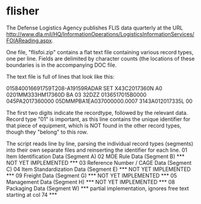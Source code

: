 # flisher

The Defense Logistics Agency publishes FLIS data quarterly at the URL http://www.dla.mil/HQ/InformationOperations/LogisticsInformationServices/FOIAReading.aspx.

One file, "flisfoi.zip" contains a flat text file containing various record types, one per line.  Fields are delimited by character counts (the locations of these boundaries is in the accompanying DOC file.

The text file is full of lines that look like this:

015840016691759T208-A19159RADAR SET          X43C2017360N A0
0201MM333HM17360D  BA
03 32DZZ  0136517015B0000
045PA2017360000
05DMMPBA1EA037000000.0007 3143A012017335L     00

The first two digits indicate the recordtype, followed by the relevant data.  Record type "01" is important, as this line contains the unique identifier for that piece of equipment, which is NOT found in the other record types, though they "belong" to this row.

The script reads line by line, parsing the individual record types (segments) into their own separate files and reinserting the identifier for each line.
01	Item Identification Data (Segment A)
02	MOE Rule Data (Segment B) *** NOT YET IMPLEMENTED ***
03	Reference Number / CAGE Data (Segment C)
04	Item Standardization Data (Segment E) *** NOT YET IMPLEMENTED ***
09	Freight Data (Segment G) *** NOT YET IMPLEMENTED ***
05	Management Data (Segment H) *** NOT YET IMPLEMENTED ***
08	Packaging Data (Segment W) *** partial implementation, ignores free text starting at col 74 ***
